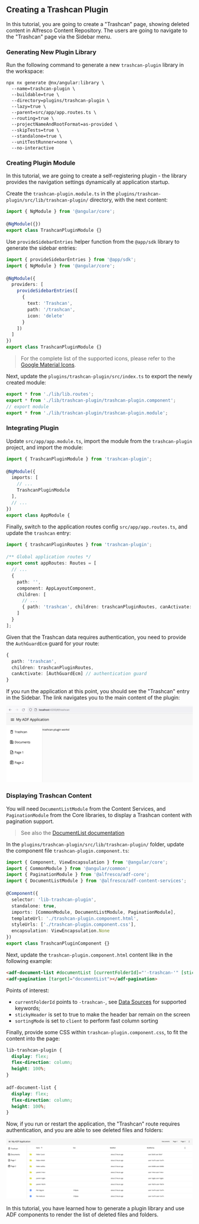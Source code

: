## Creating a Trashcan Plugin

In this tutorial, you are going to create a "Trashcan" page, showing deleted content in Alfresco Content Repository. The users are going to navigate to the "Trashcan" page via the Sidebar menu.

### Generating New Plugin Library

Run the following command to generate a new `trashcan-plugin` library in the workspace:

```shell
npx nx generate @nx/angular:library \
  --name=trashcan-plugin \
  --buildable=true \
  --directory=plugins/trashcan-plugin \
  --lazy=true \
  --parent=src/app/app.routes.ts \
  --routing=true \
  --projectNameAndRootFormat=as-provided \
  --skipTests=true \
  --standalone=true \
  --unitTestRunner=none \
  --no-interactive
```

### Creating Plugin Module

In this tutorial, we are going to create a self-registering plugin - the library provides the navigation settings dynamically at application startup.

Create the `trashcan-plugin.module.ts` in the `plugins/trashcan-plugin/src/lib/trashcan-plugin/` directory,
with the next content:

```ts
import { NgModule } from '@angular/core';

@NgModule({})
export class TrashcanPluginModule {}
```

Use `provideSidebarEntries` helper function from the `@app/sdk` library to generate the sidebar entries:

```ts
import { provideSidebarEntries } from '@app/sdk';
import { NgModule } from '@angular/core';

@NgModule({
  providers: [
    provideSidebarEntries([
      {
        text: 'Trashcan',
        path: '/trashcan',
        icon: 'delete'
      }
    ])
  ]
})
export class TrashcanPluginModule {}
```

> For the complete list of the supported icons, please refer to the [Google Material Icons](https://fonts.google.com/icons?icon.set=Material+Icons).

Next, update the `plugins/trashcan-plugin/src/index.ts` to export the newly created module:

```ts
export * from './lib/lib.routes';
export * from './lib/trashcan-plugin/trashcan-plugin.component';
// export module
export * from './lib/trashcan-plugin/trashcan-plugin.module';
```

### Integrating Plugin

Update `src/app/app.module.ts`, import the module from the `trashcan-plugin` project, and import the module:

```ts
import { TrashcanPluginModule } from 'trashcan-plugin';

@NgModule({
  imports: [
    // ...
    TrashcanPluginModule
  ],
  // ...
})
export class AppModule {

```

Finally, switch to the application routes config `src/app/app.routes.ts`, and update the `trashcan` entry:

```ts
import { trashcanPluginRoutes } from 'trashcan-plugin';

/** Global application routes */
export const appRoutes: Routes = [
  // ...
  {
    path: '',
    component: AppLayoutComponent,
    children: [
      // ...
      { path: 'trashcan', children: trashcanPluginRoutes, canActivate: [AuthGuardEcm] }
    ]
  }
];
```

Given that the Trashcan data requires authentication, you need to provide the `AuthGuardEcm` guard for your route:

```ts
{
  path: 'trashcan',
  children: trashcanPluginRoutes,
  canActivate: [AuthGuardEcm] // authentication guard
}
```

If you run the application at this point, you should see the "Trashcan" entry in the Sidebar.
The link navigates you to the main content of the plugin:

![Trashcan Tutorial: first run](./images/tutorials_trashcan_01.png)

### Displaying Trashcan Content

You will need `DocumentListModule` from the Content Services, and `PaginationModule` from the Core libraries,
to display a Trashcan content with pagination support.

> See also the [DocumentList documentation](https://github.com/Alfresco/alfresco-ng2-components/blob/develop/docs/content-services/components/document-list.component.md)

In the `plugins/trashcan-plugin/src/lib/trashcan-plugin/` folder, update the component file `trashcan-plugin.component.ts`:

```ts
import { Component, ViewEncapsulation } from '@angular/core';
import { CommonModule } from '@angular/common';
import { PaginationModule } from '@alfresco/adf-core';
import { DocumentListModule } from '@alfresco/adf-content-services';

@Component({
  selector: 'lib-trashcan-plugin',
  standalone: true,
  imports: [CommonModule, DocumentListModule, PaginationModule],
  templateUrl: './trashcan-plugin.component.html',
  styleUrls: ['./trashcan-plugin.component.css'],
  encapsulation: ViewEncapsulation.None
})
export class TrashcanPluginComponent {}
```

Next, update the `trashcan-plugin.component.html` content like in the following example:

```html
<adf-document-list #documentList [currentFolderId]="'-trashcan-'" [stickyHeader]="true" [sortingMode]="'client'"></adf-document-list>
<adf-pagination [target]="documentList"></adf-pagination>
```

Points of interest:

- `currentFolderId` points to `-trashcan-`, see [Data Sources](https://github.com/Alfresco/alfresco-ng2-components/blob/develop/docs/content-services/components/document-list.component.md#data-sources) for supported keywords;
- `stickyHeader` is set to true to make the header bar remain on the screen
- `sortingMode` is set to `client` to perform fast column sorting

Finally, provide some CSS within `trashcan-plugin.component.css`, to fit the content into the page:

```css
lib-trashcan-plugin {
  display: flex;
  flex-direction: column;
  height: 100%;
}

adf-document-list {
  display: flex;
  flex-direction: column;
  height: 100%;
}
```

Now, if you run or restart the application, the "Trashcan" route requires authentication, and you are able to see deleted files and folders:

![Trashcan Tutorial: showing data](./images/tutorials_trashcan_02.png)

In this tutorial, you have learned how to generate a plugin library and use ADF components to render the list of deleted files and folders.
